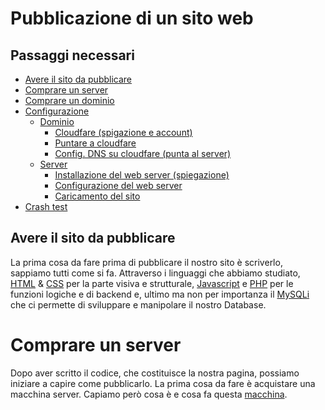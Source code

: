 # Pubblicazione di un sito web

## Passaggi necessari

- [Avere il sito da pubblicare](#Avere_il_sito_da_pubblicare)
- [Comprare un server](#Comprare_un_server)
- [Comprare un dominio](#link_alla_sezione)
- [Configurazione](#link_alla_sezione)
  - [Dominio](#link_alla_sezione)
    - [Cloudfare (spigazione e account)](#link_alla_sezione)
    - [Puntare a cloudfare](#link_alla_sezione)
    - [Config. DNS su cloudfare (punta al server)](#link_alla_sezione)
  - [Server](#link_alla_sezione)
    - [Installazione del web server (spiegazione)](#_link_alla_sezione)
    - [Configurazione del web server](#_link_alla_sezione)
    - [Caricamento del sito](#link_alla_sezione)
- [Crash test](#link_alla_sezione)


## Avere il sito da pubblicare

La prima cosa da fare prima di pubblicare il nostro sito è scriverlo, sappiamo tutti come si fa. Attraverso i linguaggi che abbiamo studiato, [HTML](https://en.wikipedia.org/wiki/HTML) & [CSS](https://en.wikipedia.org/wiki/Cascading_Style_Sheets) per la parte visiva e strutturale, [Javascript](https://en.wikipedia.org/wiki/JavaScript) e [PHP](https://en.wikipedia.org/wiki/PHP) per le funzioni logiche e di backend e, ultimo ma non per importanza il [MySQLi](https://en.wikipedia.org/wiki/MySQLi) che ci permette di sviluppare e manipolare il nostro Database.


# Comprare un server

Dopo aver scritto il codice, che costituisce la nostra pagina, possiamo iniziare a capire come pubblicarlo. La prima cosa da fare è acquistare una macchina server. Capiamo però cosa è e cosa fa questa [macchina](https://it.wikipedia.org/wiki/Server).  